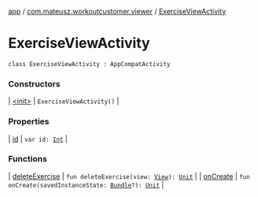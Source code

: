 [app](../../index.md) / [com.mateusz.workoutcustomer.viewer](../index.md) / [ExerciseViewActivity](./index.md)

# ExerciseViewActivity

`class ExerciseViewActivity : AppCompatActivity`

### Constructors

| [&lt;init&gt;](-init-.md) | `ExerciseViewActivity()` |

### Properties

| [id](id.md) | `var id: `[`Int`](https://kotlinlang.org/api/latest/jvm/stdlib/kotlin/-int/index.html) |

### Functions

| [deleteExercise](delete-exercise.md) | `fun deleteExercise(view: `[`View`](https://developer.android.com/reference/android/view/View.html)`): `[`Unit`](https://kotlinlang.org/api/latest/jvm/stdlib/kotlin/-unit/index.html) |
| [onCreate](on-create.md) | `fun onCreate(savedInstanceState: `[`Bundle`](https://developer.android.com/reference/android/os/Bundle.html)`?): `[`Unit`](https://kotlinlang.org/api/latest/jvm/stdlib/kotlin/-unit/index.html) |

